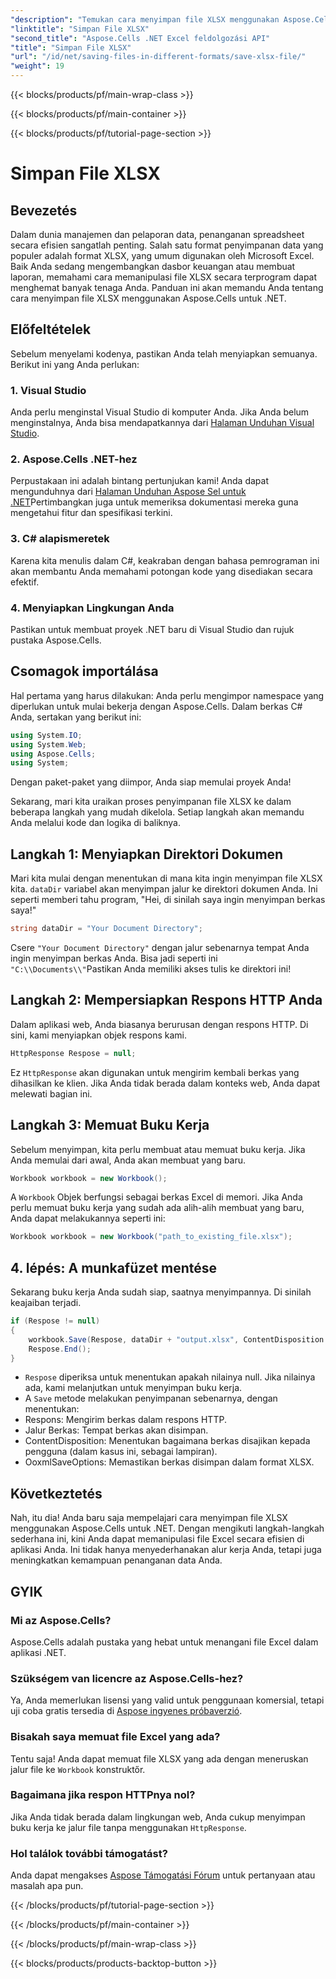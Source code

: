 ```yaml
---
"description": "Temukan cara menyimpan file XLSX menggunakan Aspose.Cells untuk .NET dengan panduan langkah demi langkah ini. Sederhanakan pengelolaan Excel Anda dengan mudah."
"linktitle": "Simpan File XLSX"
"second_title": "Aspose.Cells .NET Excel feldolgozási API"
"title": "Simpan File XLSX"
"url": "/id/net/saving-files-in-different-formats/save-xlsx-file/"
"weight": 19
---
```


{{< blocks/products/pf/main-wrap-class >}}

{{< blocks/products/pf/main-container >}}

{{< blocks/products/pf/tutorial-page-section >}}

# Simpan File XLSX

## Bevezetés
Dalam dunia manajemen dan pelaporan data, penanganan spreadsheet secara efisien sangatlah penting. Salah satu format penyimpanan data yang populer adalah format XLSX, yang umum digunakan oleh Microsoft Excel. Baik Anda sedang mengembangkan dasbor keuangan atau membuat laporan, memahami cara memanipulasi file XLSX secara terprogram dapat menghemat banyak tenaga Anda. Panduan ini akan memandu Anda tentang cara menyimpan file XLSX menggunakan Aspose.Cells untuk .NET. 
## Előfeltételek
Sebelum menyelami kodenya, pastikan Anda telah menyiapkan semuanya. Berikut ini yang Anda perlukan:
### 1. Visual Studio
Anda perlu menginstal Visual Studio di komputer Anda. Jika Anda belum menginstalnya, Anda bisa mendapatkannya dari [Halaman Unduhan Visual Studio](https://visualstudio.microsoft.com/downloads/).
### 2. Aspose.Cells .NET-hez
Perpustakaan ini adalah bintang pertunjukan kami! Anda dapat mengunduhnya dari [Halaman Unduhan Aspose Sel untuk .NET](https://releases.aspose.com/cells/net/)Pertimbangkan juga untuk memeriksa dokumentasi mereka guna mengetahui fitur dan spesifikasi terkini.
### 3. C# alapismeretek
Karena kita menulis dalam C#, keakraban dengan bahasa pemrograman ini akan membantu Anda memahami potongan kode yang disediakan secara efektif. 
### 4. Menyiapkan Lingkungan Anda
Pastikan untuk membuat proyek .NET baru di Visual Studio dan rujuk pustaka Aspose.Cells.
## Csomagok importálása
Hal pertama yang harus dilakukan: Anda perlu mengimpor namespace yang diperlukan untuk mulai bekerja dengan Aspose.Cells. Dalam berkas C# Anda, sertakan yang berikut ini:
```csharp
using System.IO;
using System.Web;
using Aspose.Cells;
using System;
```
Dengan paket-paket yang diimpor, Anda siap memulai proyek Anda!

Sekarang, mari kita uraikan proses penyimpanan file XLSX ke dalam beberapa langkah yang mudah dikelola. Setiap langkah akan memandu Anda melalui kode dan logika di baliknya.
## Langkah 1: Menyiapkan Direktori Dokumen
Mari kita mulai dengan menentukan di mana kita ingin menyimpan file XLSX kita. `dataDir` variabel akan menyimpan jalur ke direktori dokumen Anda. Ini seperti memberi tahu program, "Hei, di sinilah saya ingin menyimpan berkas saya!"
```csharp
string dataDir = "Your Document Directory";
```
Csere `"Your Document Directory"` dengan jalur sebenarnya tempat Anda ingin menyimpan berkas Anda. Bisa jadi seperti ini `"C:\\Documents\\"`Pastikan Anda memiliki akses tulis ke direktori ini!
## Langkah 2: Mempersiapkan Respons HTTP Anda
Dalam aplikasi web, Anda biasanya berurusan dengan respons HTTP. Di sini, kami menyiapkan objek respons kami.
```csharp
HttpResponse Respose = null;
```
Ez `HttpResponse` akan digunakan untuk mengirim kembali berkas yang dihasilkan ke klien. Jika Anda tidak berada dalam konteks web, Anda dapat melewati bagian ini.
## Langkah 3: Memuat Buku Kerja
Sebelum menyimpan, kita perlu membuat atau memuat buku kerja. Jika Anda memulai dari awal, Anda akan membuat yang baru.
```csharp
Workbook workbook = new Workbook();
```
A `Workbook` Objek berfungsi sebagai berkas Excel di memori. Jika Anda perlu memuat buku kerja yang sudah ada alih-alih membuat yang baru, Anda dapat melakukannya seperti ini:
```csharp
Workbook workbook = new Workbook("path_to_existing_file.xlsx");
```
## 4. lépés: A munkafüzet mentése
Sekarang buku kerja Anda sudah siap, saatnya menyimpannya. Di sinilah keajaiban terjadi.
```csharp
if (Respose != null)
{
    workbook.Save(Respose, dataDir + "output.xlsx", ContentDisposition.Attachment, new OoxmlSaveOptions());
    Respose.End();
}
```

- `Respose` diperiksa untuk menentukan apakah nilainya null. Jika nilainya ada, kami melanjutkan untuk menyimpan buku kerja. 
- A `Save` metode melakukan penyimpanan sebenarnya, dengan menentukan:
- Respons: Mengirim berkas dalam respons HTTP.
- Jalur Berkas: Tempat berkas akan disimpan.
- ContentDisposition: Menentukan bagaimana berkas disajikan kepada pengguna (dalam kasus ini, sebagai lampiran).
- OoxmlSaveOptions: Memastikan berkas disimpan dalam format XLSX.

## Következtetés
Nah, itu dia! Anda baru saja mempelajari cara menyimpan file XLSX menggunakan Aspose.Cells untuk .NET. Dengan mengikuti langkah-langkah sederhana ini, kini Anda dapat memanipulasi file Excel secara efisien di aplikasi Anda. Ini tidak hanya menyederhanakan alur kerja Anda, tetapi juga meningkatkan kemampuan penanganan data Anda.
## GYIK
### Mi az Aspose.Cells?
Aspose.Cells adalah pustaka yang hebat untuk menangani file Excel dalam aplikasi .NET.
### Szükségem van licencre az Aspose.Cells-hez?
Ya, Anda memerlukan lisensi yang valid untuk penggunaan komersial, tetapi uji coba gratis tersedia di [Aspose ingyenes próbaverzió](https://releases.aspose.com/).
### Bisakah saya memuat file Excel yang ada?
Tentu saja! Anda dapat memuat file XLSX yang ada dengan meneruskan jalur file ke `Workbook` konstruktőr.
### Bagaimana jika respon HTTPnya nol?
Jika Anda tidak berada dalam lingkungan web, Anda cukup menyimpan buku kerja ke jalur file tanpa menggunakan `HttpResponse`.
### Hol találok további támogatást?
Anda dapat mengakses [Aspose Támogatási Fórum](https://forum.aspose.com/c/cells/9) untuk pertanyaan atau masalah apa pun.

{{< /blocks/products/pf/tutorial-page-section >}}

{{< /blocks/products/pf/main-container >}}

{{< /blocks/products/pf/main-wrap-class >}}

{{< blocks/products/products-backtop-button >}}